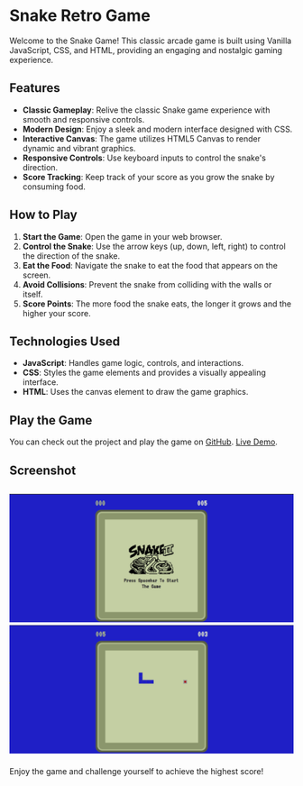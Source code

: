 # Snake Retro Game

Welcome to the Snake Game! This classic arcade game is built using Vanilla JavaScript, CSS, and HTML, providing an engaging and nostalgic gaming experience.

## Features

- **Classic Gameplay**: Relive the classic Snake game experience with smooth and responsive controls.
- **Modern Design**: Enjoy a sleek and modern interface designed with CSS.
- **Interactive Canvas**: The game utilizes HTML5 Canvas to render dynamic and vibrant graphics.
- **Responsive Controls**: Use keyboard inputs to control the snake's direction.
- **Score Tracking**: Keep track of your score as you grow the snake by consuming food.

## How to Play

1. **Start the Game**: Open the game in your web browser.
2. **Control the Snake**: Use the arrow keys (up, down, left, right) to control the direction of the snake.
3. **Eat the Food**: Navigate the snake to eat the food that appears on the screen.
4. **Avoid Collisions**: Prevent the snake from colliding with the walls or itself.
5. **Score Points**: The more food the snake eats, the longer it grows and the higher your score.

## Technologies Used

- **JavaScript**: Handles game logic, controls, and interactions.
- **CSS**: Styles the game elements and provides a visually appealing interface.
- **HTML**: Uses the canvas element to draw the game graphics.

## Play the Game

You can check out the project and play the game on [GitHub](https://github.com/rote1400/SnakeGame). [Live Demo](https://rote1400.github.io/SnakeGame/). 

## Screenshot

![Snake Game Screenshot](https://github.com/rote1400/SnakeGame/blob/main/assets/StartScreen.png)
![Snake Game Screenshot](https://github.com/rote1400/SnakeGame/blob/main/assets/GamePlay.png)
---

Enjoy the game and challenge yourself to achieve the highest score!
